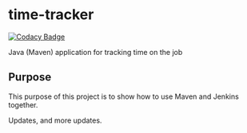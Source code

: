 # time-tracker
[![Codacy Badge](https://api.codacy.com/project/badge/Grade/7b373bbc94a0409f835529a0a5ee9849)](https://www.codacy.com/app/mmamark82/time-tracker?utm_source=github.com&amp;utm_medium=referral&amp;utm_content=MMAMark82/time-tracker&amp;utm_campaign=Badge_Grade)

Java (Maven) application for tracking time on the job

## Purpose

This purpose of this project is to show how to use Maven and Jenkins together.

Updates, and more updates.
